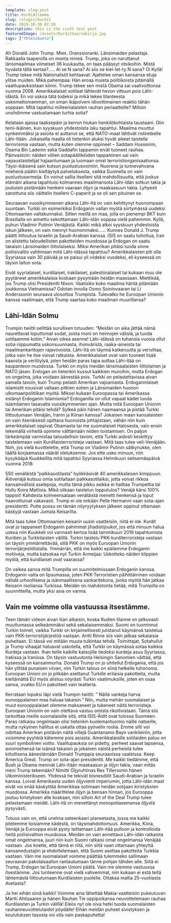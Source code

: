 ```yaml
---
template: vlog-post
title: Kurdidilemma
slug: /vlogit/kurdit
date: 2019-10-30 07:28
description: this is the sixth test post
featuredImage: /assets/KurditSaarnakirja.jpg
tags: ["Yhteiskunta"]
---
```

Ah Donald John Trump. Mies. Oranssioranki. Länsimaiden pelastaja. Rakkaalla taaperolla on monta nimeä. Trump, joka on naruttanut länsimaailmaa viimeiset 36 kuukautta, on taas päässyt otsikoihin. Mistä hyvästä tällä kertaa?..... Ai se N sana? Ai siis se kiel-let-ty N sana? Oi Kyllä! Trump tekee mitä Nationalistit kehtaavat: Ajattelee oman kansansa etuja ylitse muiden. Mikä pahempaa: Hän eroaa muista politiikoista pitämällä vaalilupauksistaan kiinni. 
Trump tekee sen mistä Obama sai vaalivoittonsa vuonna 2008.  Amerikkalaiset sotilaat lähtevät hevon vittuun pois Lähi-idästä.  En voi uskoa tätä todeksi ja mikä tekee tilanteesta uskomattomamman, on oman ikäpolveni idioottimainen reaktio tähän soppaan. Mitä tapahtui milleenialaisten rauhan periaatteille? Milloin unohdimme vastustamaan turhia sotia? 

Kelataan ajassa taaksepäin ja kerron hiukan henkilökohtaista taustaani. Olin teini-ikäinen, kun syyskuun yhdestoista isku tapahtui. Maailma muuttui synkemmäksi ja asioita ei auttanut se, että NATO-maat lähtivät ristiretkelle Lähi-Itään. Jokaisella maalla oli tietenkin aluksi hyvät aikeet taistella terrorismia vastaan, mutta kuten olemme oppineet – Saddam Husseinin, Osama Bin Ladenin sekä Gaddafin tappamin eivät tuoneet rauhaa. Päinvastoin: näiden villien sotapäälliköiden tappaminen sai vain vapaustaistelijat hajaantumaan ja luomaan omat terroristiorganisaationsa. Täysi-ikäisenä sain kutsun puolustusvoimiin.  Nuorena ja tunnevahvana miehenä päätin kieltäytyä palveluksesta, vaikka Suomella on vain puolustusarmeija. En voinut sallia itselleni sitä mahdollisuutta, että joskus elämäni aikana tapahtuisi kolmannes maailmansota Lähi-idän sotkun takia ja joutuisin pistämään henkeni vaaraan öljyn ja maakaasuun takia. Lyhyesti sanottuna siis väittelin itselleni C-paperit ja se oli sen pituinen se. 

Seuraavan vuosikymmenen aikana Lähi-Itä on vain kehittynyt huonompaan suuntaan. Turkki on esimerkiksi Erdoganin vallan myötä siirtymässä uudeksi Ottomaanien valtakunnaksi. Sitten meillä on maa, jolla on pienempi BKT kuin Brasilialla on annettu sekoittamaan Lähi-idän soppaa vielä pahemmin. Kyllä, puhun Vladimir Putinin Venäjästä. Kaikki mikä alkoi syyskuun yhdestoista iskun jälkeen, on vain mennyt huonommaksi…… Kunnes Donald J. Trump päätti liittoutua Israelin ja Saudi-Arabian kanssa.  ISIS on saatu tuhottua, Iran on alistettu taloudellisten pakotteiden muodossa ja Erdogan on saatu takaisin Länsimaiden liittolaiseksi. Miksi Amerikan pitäisi luoda sinne poliisivaltio vahtimaan mitä Lähi-idässä tapahtuu? Amerikkalaisten piti olla Syyriassa vain 30 päivää ja se paisui yli viideksi vuodeksi, eli kyseessä on täysin laiton sota.

Eivät syyrialaiset, kurdilaiset, irakilaiset, palestiinalaiset tai kukaan muu ole pyytäneet amerikkalaisia koskaan pysymään heidän maassaan. Miettikää, jos Trump olisi Presidentti Nixon. Vaatisiko koko maailma häntä pitämään joukkonsa Vietnamissa?  Odotan innolla Osmo Soininvaaran tai Li Anderssonin seuraava ulosottoa Trumpista. Tulevatko he  Euroopan Unionin kanssa vaatimaan, että Trump saartaa koko maailman muurillansa?

## Lähi-Idän Solmu

Trumpin twiitti selittää surullisen totuuden: ”Meidän on aika jättää nämä naurettavat loputtomat sodat, joista moni on heimojen välisiä, ja tuoda sotilaamme kotiin.” Aivan oikea asenne! Lähi-idässä on tuhansia vuosia ollut sotia riippumatta uskonsuunnasta, ihonväristä, raaka-aineista tai maailmankarttojen rajaviivoista.  Lähi-Itä on täynnä katkeruutta ja verivihaa, jotka vain he itse voivat ratkaista. Amerikkalaiset ovat vain tuoneet lisää kaaosta ja verilöylyä, joten heidän paras tapa auttaa Lähi-itää on kaupanteon muodossa. Turkki on myös meidän länsimaalaisten liittolainen ja NATO jäsen. Erdogan on tietenkin kussut kaikkien muroihin, mutta Erdogan on ongelma, joka voidaan äänestää pois. Turkki on pelastettavissa aivan samalla tavoin, kuin Trump pelasti Amerikan vajoamasta.
Erdoganinlaiset islamistit nousivat valtaan pitkien sotien ja Länsimaiden huonon ulkomaanpolitiikan myötä. Miksei kukaan Euroopassa tai Amerikassa estänyt Erdoganin Islamismia? Erdoganilla on ollut vapaat kädet luoda Islamilainen tasavalta vuosikymmenien ajan. Mutta mitä Euroopan Unionin tai Amerikan pitäisi tehdä? Sylkeä päin hänen naamaansa ja pistää Turkki liittoutumaan Venäjän, Iranin ja Kiinan kanssa? Jokaisen maan kansalaisten on vain itsenäisesti opittava huonoista johtajistaan, vähän niin kuin amerikkalaiset oppivat Obamasta tai me suomalaiset Halosesta, vain ensin tekemällä virheitä opimme välttämään niiden toistamisen. On paljon tärkeämpää varmistaa taloudellisin tavoin, että Turkki aidosti keskittyy taistelemaan vain Kurdilaisterroristeja vastaan.
Mitä taas tulee veli-Venäjään. Noh, jos vielä kuvittelette, että Trump on Vladimir Putinin sätkynukke, olen täällä korjaamassa väärät oletuksenne. Jos ette usko minuun, niin kysykääpä Kuukkelilta mitä tapahtui Syyriassa Helmikuun seitsemäspäivä vuonna 2018: 

550 venäläistä ”palkkasotilasta” hyökkäsivät 40 amerikkalaisen kimppuun. Äitivenäjä kutsuu omia sotilaitaan palkkasotilaiksi, jotta voivat rikkoa kansainvälisiä aselepoja, mutta tämä pikku seikka ei haittaa Trumpettia tai Hullu Koira Mattisia. Mikä olikaan taistelun lopputulos? Venäjä kärsi 100% tappiot! Kahdesta kolmeensataan venäläistä menetti henkensä ja loput haavoittuivat vakavasti. Trump ei ole mikään Pelle Hermanni vaan sota-ajan presidentti. Putte possu on tämän nöyryytyksen jälkeen oppinut ottamaan käskyjä vastaan Jumala Keisarilta.

Mitä taas tulee Ottomaanien keisarin uusin vaatteisiin, niitä ei ole. Kurdit ovat jo tappaneet Erdoganin pahimmat jihadistijoukot, jos että minuun halua uskoa niin Kuukkeli voi varmasti kertoa lisää tammikuun 2019 tapahtumista Kurdien ja Turkkilaisten välillä. Turkin taistelu PKK-kurditerroristeja vastaan on täysin ymmärrettävää, sillä PKK on myös Euroopan Unionin terrorijärjestölistalla. Ymmärrän, että me kaikki epäilemme Erdoganin motiiveja, mutta katsokaa nyt Turkin Armeijaa: Uskotteko näiden klippien myötä, että kurdilaiset ovat vaarassa? 

On vaikea sanoa mitä Trumpilla on suunnitelmissaan Erdoganin kanssa. Erdoganin valta on lipsumassa, joten PKK-Terroristien päihittäminen voidaan nähdä urhoollisena ja isänmaallisena sankaritekona, jonka myötä hän jatkaa Keisarin rooliansa Turkissa. Meidän on mahdotonta tietää, mitä Trumpilla on suunnitteilla, mutta yksi asia on varma.

## Vain me voimme olla vastuussa itsestämme.

Teen tämän videon aivan liian aikaisin, koska Kudien tilanne on jatkuvasti muuttumassa selkeämmäksi sekä sekalaisemmaksi. Suomi on tuominnut Turkin toimet, vaikka Turkki on kirjaimellisesti julistanut käymänsä taistelua vain PKK-terroristijärjestöä vastaan. Antti Rinne siis vain jatkaa sekalaisia puheitaan. Ei tässä voi mitään muuta tulkintaa tehdä. Toimittajat, Sotahullut ja Trump vihaajat haluavat uskotella, että Turkki on käymässä sotaa kaikkia Kurdeja vastaan. Ihan teille kaikille katsojille tiedoksi kurdeja asuu Syyriassa, Irakissa ja Iranissa. On täysin vastuutonta Helsingin Sanomien väittää, että kyseessä on kansanmurha.
Donald Trump on jo uhitellut Erdogania, että jos hän ylittää punaisen viivan, niin Turkin talous on siinä hetkelle tuhonoma. Euroopan Unioni on jo pitkään asettanut Turkille erilaisia pakotteita, mutta kieltämättä EU myös alistuu nöyrästi Turkin vaatimuksille, joten en osaa sanoa, ovatko EU:n pakotteet vain teatteria.

Kerrataan lopuksi läpi vielä Trumpin twiitti: ” Näitä vankeja harva eurooppalainen maa haluaa takaisin.” Niin, mutta mehän suomalaiset ja muut eurooppalaiset olemme maksaneet ja tukeneet näitä terroristeja. Euroopan Unionin on vain otettava vastuu omista rikollisistaan. Tämä siis tarkoittaa meille suomalaisille sitä, että ISIS-Äidit ovat tulossa Suomeen. Paras ratkaisu ongelmaan olisi tietenkin kuolemantuomio näille natseille, mutta nykyinen hallitus ei uskalla ottaa pyövelin roolia. Emme silti voi odottaa Amerikan pistävän näitä villejä Guantanamo Bayn vankileiriin, jotta voisimme pyyhkiä kätemme pois asiasta.
Amerikkalaisille sotilaiden paluu on suuri symbolinen voitto. Vaalilupauksia on pidetty, perheet saavat lapsensa, aviomiehensä tai isänsä takaisin ja jokainen näistä perheistä tulee kiitollisena äänestämään Donald Trumppia seuraavissa vaaleissa. Keep America Great. Trump on sota-ajan presidentti. Me kaikki tiedämme, että Bush ja Obama menivät Lähi-itään maakaasun ja öljyn takia, vaan mitäs meni Trump tekemään? Nimitti Öljyruhtinas Rex Tillersonin hänen Ulkoministerikseen. Yhdessä he tekivät bisnesdiilit Saudi-Arabian ja Israelin kanssa. Loivat Amerikasta uuden öljyvienti imperiumin, jotta Lähi-idän maat eivät voi enää käskyttää Amerikkaa sotimaan heidän sotijaan kiristyksien muodossa. Amerikka määrittelee öljyn ja bensan hinnan, jos Eurooppa joutuu kiristyksen alle koskaan, niin silloin Art of the Deal Trump tulee pelastamaan meidät. Lähi-itä on menettänyt monopoliasemansa öljystä pysyvästi.

Totuus vain on, että unelma sateenkaari planeetasta, jossa me kaikki pitelemme toisiamme kädestä, on täysmahdottomuus. Amerikka, Kiina, Venäjä ja Eurooppa eivät pysty laittamaan Lähi-itää pulloon ja kontrolloida heitä poliisivaltion muodossa. Meidän on vain annettava Lähi-idän ratkaista omat ongelmansa, juuri niin kuin Suomi ratkaisi omat ongelmansa Venäjää vastaan.  Jos koette, että tämä ei riitä, niin siitä vaan ottamaan yhteyttä kansanedustajiin ja ehdottelemaan, että Suomi asettaa pakotteita Turkkia vastaan. Vain me suomalaiset voimme päättää tulemmeko sallimaan seuraavan pakolaisaallon rantautumaan tänne pohjan tähden alle. Siitä ei Trump, Erdogan tai Euroopan Unioni päätä. Vain me olemme vastuussa itsestämme. Jos tunteenne ovat vielä vahvemmat, niin kukaan ei estä teitä lähtemästä liittoutumaan Kurdilaisten puolelle. Ottakaa mallia 25-vuotiasta Avetasta?

Ja hei eihän siinä kaikki! Voimme aina lähettää Makia-vaatteisiin pukeutuvan Martti Ahtisaaren ja hänen Rauhan Tie oppipoikansa neuvottelemaan rauhaa Kurdilaisten ja Turkin välillä! Eikös nyt ole oiva hetki tuoda suomalaisten rauhanneuvottelutaidot pöydälle! Eihän meidän puheet sivistyksen ja koulutuksen tasosta voi olla vain paskapuhetta!
